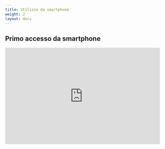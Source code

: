 ```yaml
---
title: Utilizzo da smartphone
weight: 2
layout: docs
---
```



## Primo accesso da smartphone

<div style="position: relative; padding-bottom: 62.5%; height: 0;"><iframe src="https://www.loom.com/embed/284f47cc83f244f59a551d0c5d3cc427" frameborder="0" webkitallowfullscreen mozallowfullscreen allowfullscreen style="position: absolute; top: 0; left: 0; width: 100%; height: 100%;"></iframe></div>